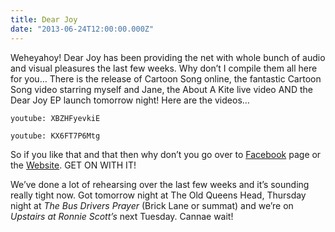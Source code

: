 ```yaml
---
title: Dear Joy
date: "2013-06-24T12:00:00.000Z"
---
```

Weheyahoy! Dear Joy has been providing the net with whole bunch of audio and
visual pleasures the last few weeks. Why don’t I compile them all here for you…
There is the release of Cartoon Song online, the fantastic Cartoon Song video
starring myself and Jane, the About A Kite live video AND the Dear Joy EP launch
tomorrow night! Here are the videos…

`youtube: XBZHFyevkiE`

`youtube: KX6FT7P6Mtg`

So if you like that and that then why don’t you go over to
[Facebook](https://en-gb.facebook.com/dearjoymusic/) page or the
[Website](http://www.dearjoymusic.com/). GET ON WITH IT!

We’ve done a lot of rehearsing over the last few weeks and it’s sounding really
tight now. Got tomorrow night at The Old Queens Head, Thursday night at *The Bus
Drivers Prayer* (Brick Lane or summat) and we’re on *Upstairs at Ronnie Scott’s*
next Tuesday. Cannae wait!